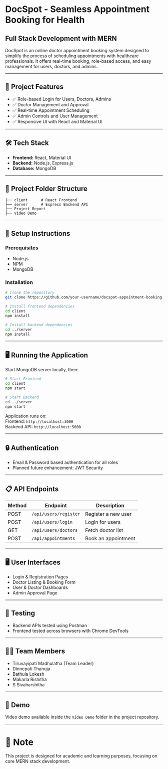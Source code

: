 # DocSpot - Seamless Appointment Booking for Health

## Full Stack Development with MERN

DocSpot is an online doctor appointment booking system designed to simplify the process of scheduling appointments with healthcare professionals. It offers real-time booking, role-based access, and easy management for users, doctors, and admins.

---

## 📂 Project Features

- ✅ Role-based Login for Users, Doctors, Admins  
- ✅ Doctor Management and Approval  
- ✅ Real-time Appointment Scheduling  
- ✅ Admin Controls and User Management  
- ✅ Responsive UI with React and Material UI  

---

## 🛠️ Tech Stack

- **Frontend:** React, Material UI  
- **Backend:** Node.js, Express.js  
- **Database:** MongoDB  

---

## 📁 Project Folder Structure

```
├── client      # React Frontend
├── server      # Express Backend API
├── Project Report
├── Video Demo
```

---

## 🚀 Setup Instructions

### Prerequisites
- Node.js  
- NPM  
- MongoDB  

### Installation

```bash
# Clone the repository
git clone https://github.com/your-username/docspot-appointment-booking.git

# Install frontend dependencies
cd client
npm install

# Install backend dependencies
cd ../server
npm install
```

---

## 🖥️ Running the Application

Start MongoDB server locally, then:

```bash
# Start Frontend
cd client
npm start

# Start Backend
cd ../server
npm start
```

Application runs on:  
Frontend: `http://localhost:3000`  
Backend API: `http://localhost:5000`  

---

## 🔒 Authentication

- Email & Password based authentication for all roles  
- Planned future enhancement: JWT Security  

---

## 📋 API Endpoints

| Method | Endpoint              | Description           |
|--------|-----------------------|-----------------------|
| POST   | `/api/users/register` | Register a new user   |
| POST   | `/api/users/login`    | Login for users       |
| GET    | `/api/users/doctors`  | Fetch doctor list     |
| POST   | `/api/appointments`   | Book an appointment   |

---

## 🖥️ User Interfaces

- Login & Registration Pages  
- Doctor Listing & Booking Form  
- User & Doctor Dashboards  
- Admin Approval Page  

---

## 🧪 Testing

- Backend APIs tested using Postman  
- Frontend tested across browsers with Chrome DevTools  

---

## 👨‍💻 Team Members

- Tiruvayipati Madhulatha (Team Leader)  
- Dinnepati Thanuja 
- Bathula Lokesh 
- Makarla Rishitha
- S Sivaharshitha

---

## 🎥 Demo

Video demo available inside the `Video Demo` folder in the project repository.

---

# 📌 Note
This project is designed for academic and learning purposes, focusing on core MERN stack development.
